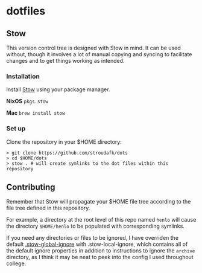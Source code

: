 # dotfiles

## Stow
This version control tree is designed with Stow in mind. It can be used without, though it involves a lot of manual copying and syncing to facilitate changes and to get things working as intended.

### Installation
Install [Stow](https://www.gnu.org/software/stow/manual/stow.html) using your package manager.

**NixOS**
```pkgs.stow```

**Mac**
```brew install stow```

### Set up
Clone the repository in your $HOME directory:
```
> git clone https://github.com/stroudafk/dots
> cd $HOME/dots
> stow . # will create symlinks to the dot files within this repository
```

## Contributing
Remember that Stow will propagate your $HOME file tree according to the file tree defined in this repository.

For example, a directory at the root level of this repo named `henlo` will cause the directory `$HOME/henlo` to be populated with corresponding symlinks.

If you need any directories or files to be ignored, I have overriden the default [.stow-global-ignore](https://www.gnu.org/software/stow/manual/html_node/Types-And-Syntax-Of-Ignore-Lists.html) with .stow-local-ignore, which contains all of the default ignore properties in addition to instructions to ignore the `archive` directory, as I think it may be neat to peek into the config I used throughout college.
